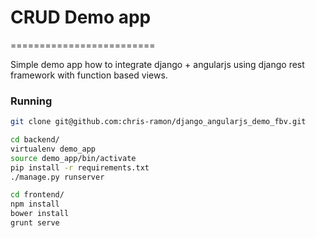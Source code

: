 # CRUD Demo app
=========================

Simple demo app how to integrate django + angularjs using django rest framework with function based views.

### Running
``` bash
git clone git@github.com:chris-ramon/django_angularjs_demo_fbv.git

cd backend/
virtualenv demo_app
source demo_app/bin/activate
pip install -r requirements.txt
./manage.py runserver

cd frontend/
npm install
bower install
grunt serve

```
